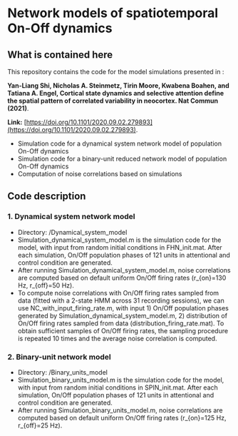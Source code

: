 # Network models of spatiotemporal On-Off dynamics


## What is contained here

This repository contains the code for the model simulations presented in :  

 **Yan-Liang Shi,  Nicholas A. Steinmetz,  Tirin Moore,  Kwabena Boahen,  and Tatiana A. Engel, Cortical state dynamics and selective attention define the spatial pattern of correlated variability in neocortex. Nat Commun (2021)**.

**Link:** [https://doi.org/10.1101/2020.09.02.279893](https://doi.org/10.1101/2020.09.02.279893).





* Simulation code for a dynamical system network model of population On-Off dynamics 
* Simulation code for a binary-unit reduced network model of population On-Off dynamics  
* Computation of noise correlations based on simulations


## Code description 


### 1. Dynamical system network model

* Directory: /Dynamical_system_model
* Simulation_dynamical_system_model.m is the simulation code for the model, with input from random initial conditions in FHN_init.mat. After each simulation, On/Off population phases of 121 units in attentional and control condition are generated.
* After running Simulation_dynamical_system_model.m, noise correlations are computed based on default uniform On/Off firing rates (r_{on}=130 Hz, r_{off}=50 Hz).
* To compute noise correlations with On/Off firing rates sampled from data (fitted with a 2-state HMM across 31 recording sessions), we can use NC_with_input_firing_rate.m, with input 1) On/Off population phases generated by Simulation_dynamical_system_model.m, 2) distribution of On/Off firing rates sampled from data (distribution_firing_rate.mat). To obtain sufficient samples of On/Off firing rates, the sampling procedure is repeated 10 times and the average noise correlation is computed.



### 2. Binary-unit network model

* Directory: /Binary_units_model
* Simulation_binary_units_model.m is the simulation code for the model, with input from random initial conditions in SPIN_init.mat. After each simulation, On/Off population phases of 121 units in attentional and control condition are generated.
* After running Simulation_binary_units_model.m, noise correlations are computed based on default uniform On/Off firing rates (r_{on}=125 Hz, r_{off}=25 Hz).


